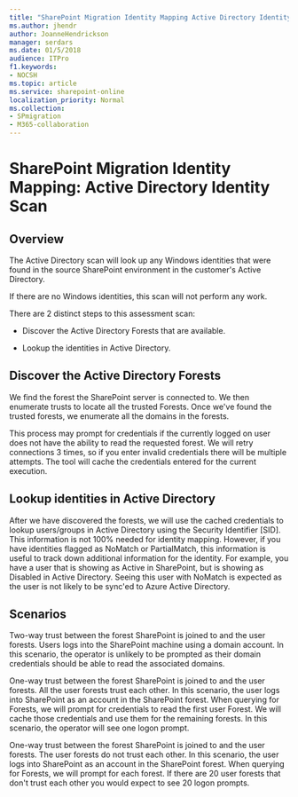 ```yaml
---
title: "SharePoint Migration Identity Mapping Active Directory Identity Scan"
ms.author: jhendr
author: JoanneHendrickson
manager: serdars
ms.date: 01/5/2018
audience: ITPro
f1.keywords:
- NOCSH
ms.topic: article
ms.service: sharepoint-online
localization_priority: Normal
ms.collection:
- SPmigration
- M365-collaboration
---
```


# SharePoint Migration Identity Mapping: Active Directory Identity Scan

## Overview

The Active Directory scan will look up any Windows identities that were found in the source SharePoint environment in the customer's Active Directory.
  
If there are no Windows identities, this scan will not perform any work.
  
There are 2 distinct steps to this assessment scan:
  
-  Discover the Active Directory Forests that are available. 
    
- Lookup the identities in Active Directory.
    
## Discover the Active Directory Forests

We find the forest the SharePoint server is connected to. We then enumerate trusts to locate all the trusted Forests. Once we've found the trusted forests, we enumerate all the domains in the forests.
  
This process may prompt for credentials if the currently logged on user does not have the ability to read the requested forest. We will retry connections 3 times, so if you enter invalid credentials there will be multiple attempts. The tool will cache the credentials entered for the current execution.
  
## Lookup identities in Active Directory

After we have discovered the forests, we will use the cached credentials to lookup users/groups in Active Directory using the Security Identifier [SID]. This information is not 100% needed for identity mapping. However, if you have identities flagged as NoMatch or PartialMatch, this information is useful to track down additional information for the identity. For example, you have a user that is showing as Active in SharePoint, but is showing as Disabled in Active Directory. Seeing this user with NoMatch is expected as the user is not likely to be sync'ed to Azure Active Directory.
  
## Scenarios

Two-way trust between the forest SharePoint is joined to and the user forests. Users logs into the SharePoint machine using a domain account. In this scenario, the operator is unlikely to be prompted as their domain credentials should be able to read the associated domains.
  
One-way trust between the forest SharePoint is joined to and the user forests. All the user forests trust each other. In this scenario, the user logs into SharePoint as an account in the SharePoint forest. When querying for Forests, we will prompt for credentials to read the first user Forest. We will cache those credentials and use them for the remaining forests. In this scenario, the operator will see one logon prompt.
  
One-way trust between the forest SharePoint is joined to and the user forests. The user forests do not trust each other. In this scenario, the user logs into SharePoint as an account in the SharePoint forest. When querying for Forests, we will prompt for each forest. If there are 20 user forests that don't trust each other you would expect to see 20 logon prompts.
  

